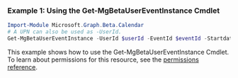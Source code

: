 ### Example 1: Using the Get-MgBetaUserEventInstance Cmdlet
```powershell
Import-Module Microsoft.Graph.Beta.Calendar
# A UPN can also be used as -UserId.
Get-MgBetaUserEventInstance -UserId $userId -EventId $eventId -Startdatetime "2019-04-08T09:00:00.0000000" -Enddatetime "2019-04-30T09:00:00.0000000" -Property "subject,bodyPreview,seriesMasterId,type,recurrence,start,end" 
```
This example shows how to use the Get-MgBetaUserEventInstance Cmdlet.
To learn about permissions for this resource, see the [permissions reference](/graph/permissions-reference).
